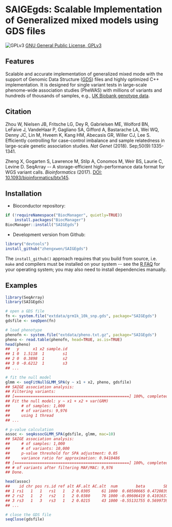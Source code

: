 SAIGEgds: Scalable Implementation of Generalized mixed models using GDS files
====

![GPLv3](http://www.gnu.org/graphics/gplv3-88x31.png)
[GNU General Public License, GPLv3](http://www.gnu.org/copyleft/gpl.html)


## Features

Scalable and accurate implementation of generalized mixed mode with the support of Genomic Data Structure ([GDS](https://github.com/zhengxwen/SeqArray)) files and highly optimized C++ implementation. It is designed for single variant tests in large-scale phenome-wide association studies (PheWAS) with millions of variants and hundreds of thousands of samples, e.g., [UK Biobank genotype data](https://www.ukbiobank.ac.uk).


## Citation

Zhou W, Nielsen JB, Fritsche LG, Dey R, Gabrielsen ME, Wolford BN, LeFaive J, VandeHaar P, Gagliano SA, Gifford A, Bastarache LA, Wei WQ, Denny JC, Lin M, Hveem K, Kang HM, Abecasis GR, Willer CJ, Lee S. Efficiently controlling for case-control imbalance and sample relatedness in large-scale genetic association studies. *Nat Genet* (2018). Sep;50(9):1335-1341.

Zheng X, Gogarten S, Lawrence M, Stilp A, Conomos M, Weir BS, Laurie C, Levine D. SeqArray -- A storage-efficient high-performance data format for WGS variant calls. *Bioinformatics* (2017). [DOI: 10.1093/bioinformatics/btx145](http://dx.doi.org/10.1093/bioinformatics/btx145).


## Installation

* Bioconductor repository:
```R
if (!requireNamespace("BiocManager", quietly=TRUE))
    install.packages("BiocManager")
BiocManager::install("SAIGEgds")
```

* Development version from Github:
```R
library("devtools")
install_github("zhengxwen/SAIGEgds")
```
The `install_github()` approach requires that you build from source, i.e. `make` and compilers must be installed on your system -- see the [R FAQ](http://cran.r-project.org/faqs.html) for your operating system; you may also need to install dependencies manually.


## Examples

```R
library(SeqArray)
library(SAIGEgds)

# open a GDS file
fn <- system.file("extdata/grm1k_10k_snp.gds", package="SAIGEgds")
gdsfile <- seqOpen(fn)

# load phenotype
phenofn <- system.file("extdata/pheno.txt.gz", package="SAIGEgds")
pheno <- read.table(phenofn, head=TRUE, as.is=TRUE)
head(pheno)
##   y      x1 x2 sample.id
## 1 0  1.5118  1        s1
## 2 0  0.3898  1        s2
## 3 0 -0.6212  1        s3
## ...

# fit the null model
glmm <- seqFitNullGLMM_SPA(y ~ x1 + x2, pheno, gdsfile)
## SAIGE association analysis:
## Filtering variants:
## [==================================================] 100%, completed (0s)
## Fit the null model: y ~ x1 + x2 + var(GRM)
##     # of samples: 1,000
##     # of variants: 9,976
##     using 1 thread
## ...

# p-value calculation
assoc <- seqAssocGLMM_SPA(gdsfile, glmm, mac=10)
## SAIGE association analysis:
##     # of samples: 1,000
##     # of variants: 10,000
##     p-value threshold for SPA adjustment: 0.05
##     variance ratio for approximation: 0.9410486
## [==================================================] 100%, completed (1s)
## # of variants after filtering MAF/MAC: 9,976
## Done.

head(assoc)
##    id chr pos rs.id ref alt AF.alt AC.alt  num        beta        SE      pval pval.noadj converged
## 1 rs1   1   1   rs1   1   2 0.0305     61 1000  0.60500665 0.4720839 0.1999950  0.1999950      TRUE
## 2 rs2   1   2   rs2   1   2 0.0380     76 1000 -0.09606419 0.4101637 0.8148224  0.8148224      TRUE
## 3 rs3   1   3   rs3   1   2 0.0215     43 1000 -0.55131755 0.5699739 0.3334101  0.3334101      TRUE
## ...

# close the GDS file
seqClose(gdsfile)
```
